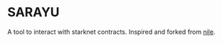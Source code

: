 # SARAYU
A tool to interact with starknet contracts.
Inspired and forked from [nile](https://github.com/OpenZeppelin/nile).
